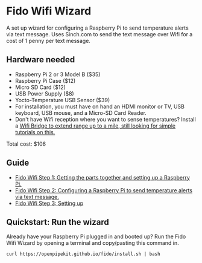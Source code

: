 # Fido Wifi Wizard
A set up wizard for configuring a Raspberry Pi to send temperature alerts via text message. Uses Sinch.com to send the text message over Wifi for a cost of 1 penny per text message.

## Hardware needed
- Raspberry Pi 2 or 3 Model B ($35) 
- Raspberry Pi Case ($12)  
- Micro SD Card ($12)
- USB Power Supply ($8) 
- Yocto-Temperature USB Sensor ($39)
- For installation, you must have on hand an HDMI monitor or TV, USB keyboard, USB mouse, and a Micro-SD Card Reader. 
- Don't have Wifi reception where you want to sense temperatures? Install a [Wifi Bridge to extend range up to a mile, still looking for simple tutorials on this.](https://www.youtube.com/watch?v=hrEEOV5oA8Y&list=PL1fn6oC5ndU8WRmeSbUtfvYZMBmKkXKwx&index=5)

Total cost: $106

## Guide
- [Fido Wifi Step 1: Getting the parts together and setting up a Raspberry Pi.](docs/step-1.md)
- [Fido Wifi Step 2: Configuring a Raspberry Pi to send temperature alerts via text message.](docs/step-2.md)
- [Fido Wifi Step 3: Setting up](docs/step-3.md) 

## Quickstart: Run the wizard
Already have your Raspberry Pi plugged in and booted up? Run the Fido Wifi Wizard by opening a terminal and copy/pasting this command in. 
```
curl https://openpipekit.github.io/fido/install.sh | bash
```

